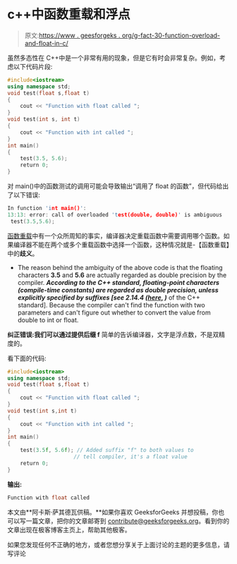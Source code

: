 # c++中函数重载和浮点

> 原文:[https://www . geesforgeks . org/g-fact-30-function-overload-and-float-in-c/](https://www.geeksforgeeks.org/g-fact-30-function-overloading-and-float-in-c/)

虽然多态性在 C++中是一个非常有用的现象，但是它有时会非常复杂。例如，考虑以下代码片段:

```cpp
#include<iostream>
using namespace std;
void test(float s,float t)
{
    cout << "Function with float called ";
}
void test(int s, int t)
{
    cout << "Function with int called ";
}
int main()
{
    test(3.5, 5.6);
    return 0;
}
```

对 main()中的函数测试的调用可能会导致输出“调用了 float 的函数”，但代码给出了以下错误:

```cpp
In function 'int main()':
13:13: error: call of overloaded 'test(double, double)' is ambiguous
 test(3.5,5.6);
```

[函数重载](http://geeksquiz.com/function-overloading-c/)中有一个众所周知的事实，编译器决定重载函数中需要调用哪个函数。如果编译器不能在两个或多个重载函数中选择一个函数，这种情况就是-【函数重载】中的**歧义**。

*   The reason behind the ambiguity of the above code is that the floating characters **3.5** and **5.6** are actually regarded as double precision by the compiler. ***According to the C++ standard, floating-point characters (compile-time constants) are regarded as double precision, unless explicitly specified by suffixes [see 2.14.4 [(here,](http://www.open-std.org/jtc1/sc22/wg21/docs/papers/2013/n3690.pdf) )*** of the C++ standard]. Because the compiler can't find the function with two parameters and can't figure out whether to convert the value from double to int or float.

**纠正错误:**我们可以通过提供**后缀 f** 简单的告诉编译器，文字是浮点数，不是双精度的。

看下面的代码:

```cpp
#include<iostream>
using namespace std;
void test(float s,float t)
{
    cout << "Function with float called ";
}
void test(int s,int t)
{
    cout << "Function with int called ";
}
int main()
{
    test(3.5f, 5.6f); // Added suffix "f" to both values to 
                     // tell compiler, it's a float value
    return 0;
}
```

**输出:**

```cpp
Function with float called
```

本文由**阿卡斯·萨其德瓦供稿。**如果你喜欢 GeeksforGeeks 并想投稿，你也可以写一篇文章，把你的文章邮寄到 contribute@geeksforgeeks.org。看到你的文章出现在极客博客主页上，帮助其他极客。

如果您发现任何不正确的地方，或者您想分享关于上面讨论的主题的更多信息，请写评论